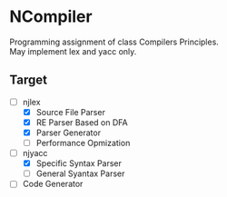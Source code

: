 # NCompiler

Programming assignment of class Compilers Principles.  
May implement lex and yacc only.

## Target

- [ ] njlex
  - [x] Source File Parser
  - [x] RE Parser Based on DFA
  - [x] Parser Generator
  - [ ] Performance Opmization
- [ ] njyacc
  - [x] Specific Syntax Parser
  - [ ] General Syantax Parser
- [ ] Code Generator